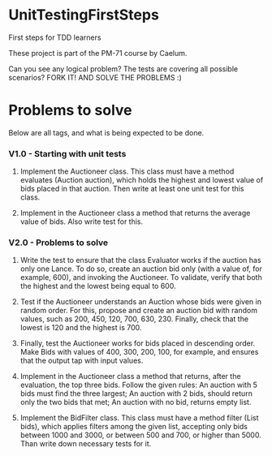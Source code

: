 UnitTestingFirstSteps
=====================

First steps for TDD learners

These project is part of the PM-71 course by Caelum.

Can you see any logical problem? The tests are covering all possible scenarios? FORK IT! AND SOLVE THE PROBLEMS :)

# Problems to solve

Below are all tags, and what is being expected to be done.

### V1.0 - Starting with unit tests
1. Implement the Auctioneer class. This class must have a method evaluates (Auction auction), which holds the highest and lowest value of bids placed in that auction. Then write at least one unit test for this class.

2. Implement in the Auctioneer class a method that returns the average value of bids. Also write test for this.

### V2.0 - Problems to solve

1. Write the test to ensure that the class Evaluator works if the auction has only one Lance. To do so, create an auction bid only (with a value of, for example, 600), and invoking the Auctioneer. To validate, verify that both the highest and the lowest being equal to 600.

2. Test if the Auctioneer understands an Auction whose bids were given in random order. For this, propose and create an auction bid with random values​​, such as 200, 450, 120, 700, 630, 230. Finally, check that the lowest is 120 and the highest is 700.

3. Finally, test the Auctioneer works for bids placed in descending order. Make Bids with values ​​of 400, 300, 200, 100, for example, and ensures that the output tap with input values​​.

4. Implement in the Auctioneer class a method that returns, after the evaluation, the top three bids.  Follow the given rules: An auction with 5 bids must find the three largest; An auction with 2 bids, should return only the two bids that met; An auction with no bid, returns empty list.

5. Implement the BidFilter class. This class must have a method filter (List<Bid> bids), which applies filters among the given list, accepting only bids between 1000 and 3000, or between 500 and 700, or higher than 5000. Than write down necessary tests for it.